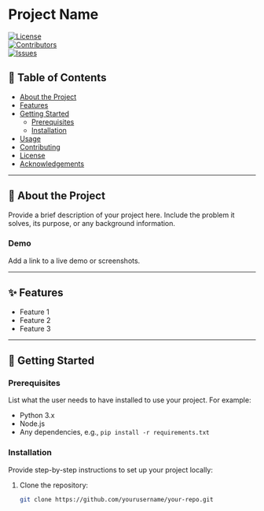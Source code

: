 # Project Name  

[![License](https://img.shields.io/github/license/yourusername/your-repo.svg)](LICENSE)  
[![Contributors](https://img.shields.io/github/contributors/yourusername/your-repo.svg)]()  
[![Issues](https://img.shields.io/github/issues/yourusername/your-repo.svg)]()  

## 📖 Table of Contents
- [About the Project](#about-the-project)  
- [Features](#features)  
- [Getting Started](#getting-started)  
  - [Prerequisites](#prerequisites)  
  - [Installation](#installation)  
- [Usage](#usage)  
- [Contributing](#contributing)  
- [License](#license)  
- [Acknowledgements](#acknowledgements)  

---

## 📝 About the Project  
Provide a brief description of your project here. Include the problem it solves, its purpose, or any background information.  

### Demo  
Add a link to a live demo or screenshots.  

---

## ✨ Features  
- Feature 1  
- Feature 2  
- Feature 3  

---

## 🚀 Getting Started  

### Prerequisites  
List what the user needs to have installed to use your project. For example:  
- Python 3.x  
- Node.js  
- Any dependencies, e.g., `pip install -r requirements.txt`  

### Installation  
Provide step-by-step instructions to set up your project locally:  
1. Clone the repository:  
   ```bash  
   git clone https://github.com/yourusername/your-repo.git  
